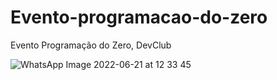 # Evento-programacao-do-zero
Evento Programação do Zero, DevClub

![WhatsApp Image 2022-06-21 at 12 33 45](https://user-images.githubusercontent.com/75697499/174882361-111d52ae-cf6d-4c55-b47a-ff533e0a78d7.jpeg)
